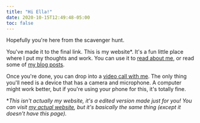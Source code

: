```yaml
---
title: "Hi Ella!"
date: 2020-10-15T12:49:48-05:00
toc: false
---
```


Hopefully you're here from the scavenger hunt.

You've made it to the final link. This is my website*. It's a fun little place where I put my thoughts and work. You can use it to [read about me](/about), or read some of [my blog posts](/posts).

Once you're done, you can drop into a [video call with me](https://meet.jit.si/ellas-scavenger-hunt). The only thing you'll need is a device that has a camera and microphone. A computer might work better, but if you're using your phone for this, it's totally fine.

**This isn't actually my website, it's a edited version made just for you! You can visit [my actual website](https://amritrathie.now.sh), but it's basically the same thing (except it doesn't have this page).*

